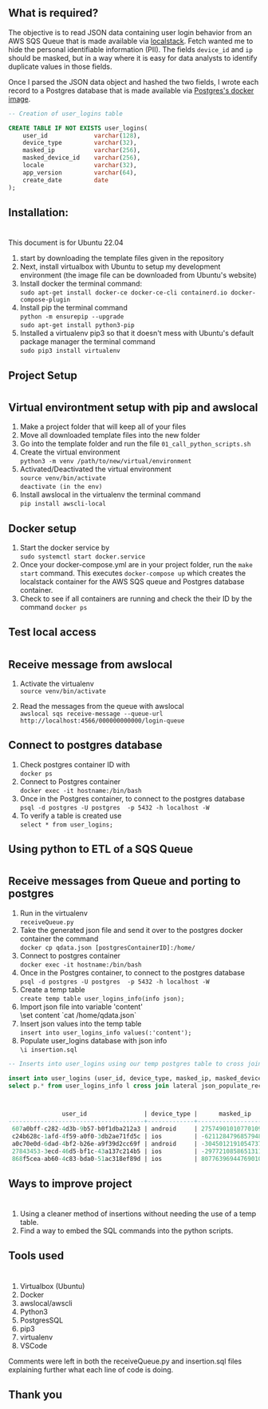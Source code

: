 ## What is required?

The objective is to read JSON data containing user login behavior from an AWS SQS Queue that is made available via [localstack](https://github.com/localstack/localstack). Fetch wanted me to hide the personal identifiable information (PII). The fields `device_id` and `ip` should be masked, but in a way where it is easy for data analysts to identify duplicate values in those fields.

Once I parsed the JSON data object and hashed the two fields, I wrote each record to a Postgres database that is made available via [Postgres's docker image](https://hub.docker.com/_/postgres). 

```sql
-- Creation of user_logins table

CREATE TABLE IF NOT EXISTS user_logins(
    user_id             varchar(128),
    device_type         varchar(32),
    masked_ip           varchar(256),
    masked_device_id    varchar(256),
    locale              varchar(32),
    app_version         varchar(64),
    create_date         date
);
```

## Installation:
#
This document is for Ubuntu 22.04
1. start by downloading the template files given in the repository
2. Next, install virtualbox with Ubuntu to setup my development environment (the image file can be downloaded from Ubuntu's website)
3. Install docker  the terminal command: \
    `sudo apt-get install docker-ce docker-ce-cli containerd.io docker-compose-plugin`
4. Install pip  the terminal command \
    `python -m ensurepip --upgrade` \
    `sudo apt-get install python3-pip`
5. Installed a virtualenv  pip3 so that it doesn't mess with Ubuntu's default package manager  the terminal command \
    `sudo pip3 install virtualenv`
    
## Project Setup
#

## Virtual environtment setup with pip and awslocal
1. Make a project folder that will keep all of your files
2. Move all downloaded template files into the new folder
3. Go into the template folder and run the file
    `01_call_python_scripts.sh` 
4. Create the virtual environment  \
    `python3 -m venv /path/to/new/virtual/environment`
5. Activated/Deactivated the virtual environment  \
    `source venv/bin/activate` \
    `deactivate (in the env)`
6. Install awslocal in the virtualenv  the terminal command \
    `pip install awscli-local`

## Docker setup
1. Start the docker service by  \
    `sudo systemctl start docker.service`
2. Once your docker-compose.yml are in your project folder, run the `make start` command. This executes `docker-compose up` which creates the localstack container for the AWS SQS queue and Postgres database container. 
3. Check to see if all containers are running and check the their ID by the command
    `docker ps`
## Test local access
#
## Receive message from awslocal
1. Activate the virtualenv \
    `source venv/bin/activate`

2. Read the messages from the queue with awslocal \
`awslocal sqs receive-message --queue-url http://localhost:4566/000000000000/login-queue` 
## Connect to postgres database
1. Check postgres container ID with \
    `docker ps`
2. Connect to Postgres container  \
    `docker exec -it hostname:/bin/bash`
3. Once in the Postgres container, to connect to the postgres database \
    `psql -d postgres -U postgres  -p 5432 -h localhost -W`
4. To verify a table is created use \
    `select * from user_logins;`
## Using python to ETL of a SQS Queue
#
## Receive messages from Queue and porting to postgres
1. Run in the virtualenv \
    `receiveQueue.py`
2. Take the generated json file and send it over to the postgres docker container  the command \
    `docker cp qdata.json [postgresContainerID]:/home/`
3. Connect to postgres container  \
    `docker exec -it hostname:/bin/bash`
4. Once in the Postgres container, to connect to the postgres database \
    `psql -d postgres -U postgres  -p 5432 -h localhost -W`
5. Create a temp table  \
    `create temp table user_logins_info(info json);`
6. Import json file into variable 'content' \
    \set content \`cat /home/qdata.json`
7. Insert json values into the temp table \
    `insert into user_logins_info values(:'content');`
8. Populate user_logins database with json info \
`\i insertion.sql`

```sql 
-- Inserts into user_logins using our temp postgres table to cross join laterally and populate it

insert into user_logins (user_id, device_type, masked_ip, masked_device_id, locale, app_version, create_date)
select p.* from user_logins_info l cross join lateral json_populate_recordset(null::user_logins, info) as p

```

```sql


               user_id                | device_type |      masked_ip       |   masked_device_id   | locale | app_version | create_date 
--------------------------------------+-------------+----------------------+----------------------+--------+-------------+-------------
 607a0bff-c282-4d3b-9b57-b0f1dba212a3 | android     | 2757490101077010937  | -8359013604816752496 | IR     | 8.3         | 
 c24b628c-1afd-4f59-a0f0-3db2ae71fd5c | ios         | -6211284796857948575 | 5946580104296178583  | BR     | 0.2.4       | 
 a0c70e0d-6dad-4bf2-b26e-a9f39d2cc69f | android     | -3045012191054737559 | -3400218713126740300 |        | 0.4.8       | 
 27843453-3ecd-46d5-bf1c-43a137c214b5 | ios         | -2977210858651311076 | -8220529927155568948 | CA     | 0.6.6       | 
 868f5cea-ab60-4c83-bda0-51ac318ef89d | ios         | 8077639694476901068  | 6309648547739530680  | VN     | 0.7.9       | 

```

## Ways to improve project
#
1. Using a cleaner method of insertions without needing the use of a temp table. 
2. Find a way to embed the SQL commands into the python scripts.

## Tools used
#
1. Virtualbox (Ubuntu)
2. Docker
3. awslocal/awscli
4. Python3
5. PostgresSQL
6. pip3
7. virtualenv
8. VSCode

Comments were left in both the receiveQueue.py and insertion.sql files explaining further what each line of code is doing.

## Thank you
#